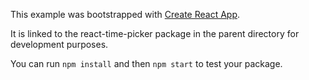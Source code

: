 This example was bootstrapped with [Create React App](https://github.com/facebook/create-react-app).

It is linked to the react-time-picker package in the parent directory for development purposes.

You can run `npm install` and then `npm start` to test your package.
